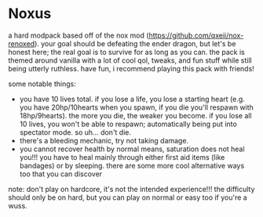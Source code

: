 # Noxus
a hard modpack based off of the nox mod (https://github.com/qxeii/nox-renoxed). your goal should be defeating the ender dragon, but let's be honest here; the real goal is to survive for as long as you can. the pack is themed around vanilla with a lot of cool qol, tweaks, and fun stuff while still being utterly ruthless. have fun, i recommend playing this pack with friends!

some notable things:
- you have 10 lives total. if you lose a life, you lose a starting heart (e.g. you have 20hp/10hearts when you spawn, if you die you'll respawn with 18hp/9hearts). the more you die, the weaker you become. if you lose all 10 lives, you won't be able to respawn; automatically being put into spectator mode. so uh... don't die. 
- there's a bleeding mechanic, try not taking damage.
- you cannot recover health by normal means, saturation does not heal you!!! you have to heal mainly through either first aid items (like bandages) or by sleeping. there are some more cool alternative ways too that you can discover

note: don't play on hardcore, it's not the intended experience!!! the difficulty should only be on hard, but you can play on normal or easy too if you're a wuss.
